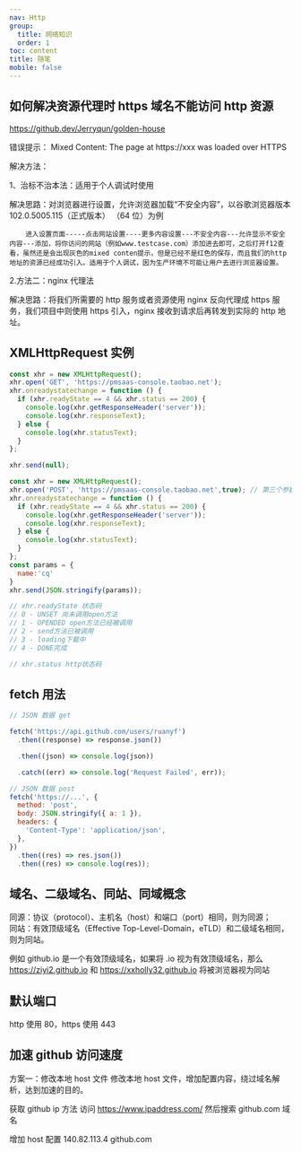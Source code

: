 ```yaml
---
nav: Http
group:
  title: 网络知识
  order: 1
toc: content
title: 随笔
mobile: false
---
```


## 如何解决资源代理时 https 域名不能访问 http 资源

https://github.dev/Jerryqun/golden-house

错误提示：
Mixed Content: The page at https://xxx was loaded over HTTPS

解决方法：

1、治标不治本法：适用于个人调试时使用

解决思路：对浏览器进行设置，允许浏览器加载“不安全内容”，以谷歌浏览器版本 102.0.5005.115（正式版本） （64 位）为例

        进入设置页面-----点击网站设置----更多内容设置---不安全内容---允许显示不安全内容---添加，将你访问的网站（例如www.testcase.com）添加进去即可，之后打开f12查看，虽然还是会出现灰色的mixed conten提示，但是已经不是红色的保存，而且我们的http地址的资源已经成功引入。适用于个人调试，因为生产环境不可能让用户去进行浏览器设置。

2.方法二：nginx 代理法

解决思路：将我们所需要的 http 服务或者资源使用 nginx 反向代理成 https 服务，我们项目中则使用 https 引入，nginx 接收到请求后再转发到实际的 http 地址。

## XMLHttpRequest 实例

```js
const xhr = new XMLHttpRequest();
xhr.open('GET', 'https://pmsaas-console.taobao.net');
xhr.onreadystatechange = function () {
  if (xhr.readyState == 4 && xhr.status == 200) {
    console.log(xhr.getResponseHeader('server'));
    console.log(xhr.responseText);
  } else {
    console.log(xhr.statusText);
  }
};

xhr.send(null);

const xhr = new XMLHttpRequest();
xhr.open('POST', 'https://pmsaas-console.taobao.net',true); // 第三个参数true 表示异步 false表示同步 默认是异步
xhr.onreadystatechange = function () {
  if (xhr.readyState == 4 && xhr.status == 200) {
    console.log(xhr.getResponseHeader('server'));
    console.log(xhr.responseText);
  } else {
    console.log(xhr.statusText);
  }
};
const params = {
  name:'cq'
}
xhr.send(JSON.stringify(params));

// xhr.readyState 状态码
// 0 - UNSET 尚未调用open方法
// 1 - OPENDED open方法已经被调用
// 2 - send方法已被调用 
// 3 - loading下载中
// 4 - DONE完成

// xhr.status http状态码

```



## fetch 用法

```js
// JSON 数据 get

fetch('https://api.github.com/users/ruanyf')
  .then((response) => response.json())

  .then((json) => console.log(json))

  .catch((err) => console.log('Request Failed', err));

// JSON 数据 post
fetch('https://...', {
  method: 'post',
  body: JSON.stringify({ a: 1 }),
  headers: {
    'Content-Type': 'application/json',
  },
})
  .then((res) => res.json())
  .then((res) => console.log(res));
```

## 域名、二级域名、同站、同域概念

同源：协议（protocol）、主机名（host）和端口（port）相同，则为同源； <br/>
同站：有效顶级域名（Effective Top-Level-Domain，eTLD）和二级域名相同，则为同站。<br/>

例如 github.io 是一个有效顶级域名，如果将 .io 视为有效顶级域名，那么 https://ziyi2.github.io 和 https://xxholly32.github.io 将被浏览器视为同站

## 默认端口

http 使用 80，https 使用 443

## 加速 github 访问速度

方案一：修改本地 host 文件
修改本地 host 文件，增加配置内容，绕过域名解析，达到加速的目的。

获取 github ip 方法
访问 https://www.ipaddress.com/ 然后搜索 github.com 域名

增加 host 配置
140.82.113.4 github.com
